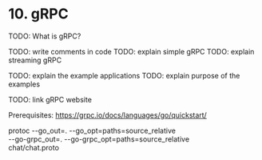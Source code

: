 # 10. gRPC


TODO: What is gRPC?

TODO: write comments in code
TODO: explain simple gRPC
TODO: explain streaming gRPC

TODO: explain the example applications
TODO: explain purpose of the examples

TODO: link gRPC website

Prerequisites:
https://grpc.io/docs/languages/go/quickstart/

protoc --go_out=. --go_opt=paths=source_relative \
--go-grpc_out=. --go-grpc_opt=paths=source_relative \
chat/chat.proto